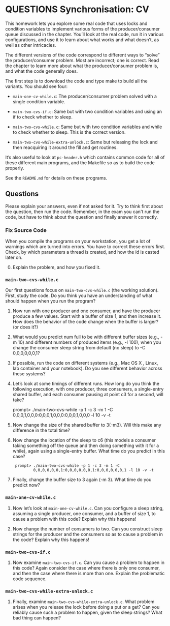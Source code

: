 # QUESTIONS Synchronisation: CV

This homework lets you explore some real code that uses locks and condition
variables to implement various forms of the producer/consumer queue discussed in
the chapter. You’ll look at the real code, run it in various configurations, and
use it to learn about what works and what doesn’t, as well as other intricacies.

The different versions of the code correspond to different ways to “solve” the
producer/consumer problem. Most are incorrect; one is correct. Read the chapter
to learn more about what the producer/consumer problem is, and what the code
generally does.

The first step is to download the code and type make to build all the variants.
You should see four:

-   `main-one-cv-while.c`: The producer/consumer problem solved with a single
    condition variable.

-   `main-two-cvs-if.c`: Same but with two condition variables and using an if to
    check whether to sleep.

-   `main-two-cvs-while.c`: Same but with two condition variables and while to
    check whether to sleep. This is the correct version.

-   `main-two-cvs-while-extra-unlock.c`: Same but releasing the lock and then
    reacquiring it around the fill and get routines.

It’s also useful to look at `pc-header.h` which contains common code for all of
these different main programs, and the Makefile so as to build the code
properly.

See the `README.md` for details on these programs.

## Questions

Please explain your answers, even if not asked for it. Try to think first about
the question, then run the code. Remember, in the exam you can't run the code,
but have to think about the question and finally answer it correctly.

### Fix Source Code

When you compile the programs on your workstation, you get a lot of warnings
which are turned into errors. You have to correct these errors first. Check, by
which parameters a thread is created, and how the id is casted later on.

0.  Explain the problem, and how you fixed it.

### `main-two-cvs-while.c`

Our first questions focus on `main-two-cvs-while.c` (the working solution).
First, study the code. Do you think you have an understanding of what should
happen when you run the program?

1.  Now run with one producer and one consumer, and have the producer produce a
    few values. Start with a buffer of size 1, and then increase it. How does the
    behavior of the code change when the buffer is larger? (or does it?)

1.  What would you predict num full to be with different buffer sizes (e.g., -m
    10) and different numbers of produced items (e.g., -l 100), when you change
    the consumer sleep string from default (no sleep) to -C 0,0,0,0,0,0,1?

1.  If possible, run the code on different systems (e.g., Mac OS X , Linux, lab
    container and your notebook). Do you see different behavior across these
    systems?

1.  Let’s look at some timings of different runs. How long do you think the
    following execution, with one producer, three consumers, a single-entry
    shared buffer, and each consumer pausing at point c3 for a second, will take?

      prompt> ./main-two-cvs-while -p 1 -c 3 -m 1 -C
              0,0,0,1,0,0,0:0,0,0,1,0,0,0:0,0,0,1,0,0,0 -l 10 -v -t

1.  Now change the size of the shared buffer to 3(-m3). Will this make any
    difference in the total time?

1.  Now change the location of the sleep to c6 (this models a consumer taking
    something off the queue and then doing something with it for a while), again
    using a single-entry buffer. What time do you predict in this case?

    ```text
     prompt> ./main-two-cvs-while -p 1 -c 3 -m 1 -C
             0,0,0,0,0,0,1:0,0,0,0,0,0,1:0,0,0,0,0,0,1 -l 10 -v -t
    ```

1.  Finally, change the buffer size to 3 again (-m 3). What time do you predict
    now?

### `main-one-cv-while.c`

1.  Now let’s look at `main-one-cv-while.c`. Can you configure a sleep string,
    assuming a single producer, one consumer, and a buffer of size 1, to cause a
    problem with this code? Explain why this happens!

1.  Now change the number of consumers to two. Can you construct sleep strings
    for the producer and the consumers so as to cause a problem in the code?
    Explain why this happens!

### `main-two-cvs-if.c`

1.  Now examine `main-two-cvs-if.c`. Can you cause a problem to happen in this
    code? Again consider the case where there is only one consumer, and then the
    case where there is more than one. Explain the problematic code sequence. 

### `main-two-cvs-while-extra-unlock.c`

1.  Finally, examine `main-two-cvs-while-extra-unlock.c`. What problem arises
    when you release the lock before doing a put or a get? Can you reliably cause
    such a problem to happen, given the sleep strings? What bad thing can happen?
